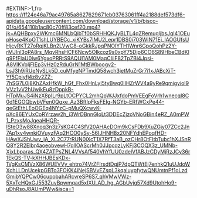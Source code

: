 #EXTINF:-1,fro
https://ff24e46a79ac49765a8627629671eb03763061ff4a2188def573df6-apidata.googleusercontent.com/download/storage/v1/b/bisco-01/o/654110b1ac80c70ff83cef20.mp4?jk=AQHBpxy2WKmc6MNLbQibTf0bSRHHQKJyBLTL4qZRemugljbsJqI41OEupHose4KpOT1shLUYBECc_xiKYBs7lMU2Lepr1DBS0i703WIN71Ej_IAOGUfsUHjcyRKT27oRqjKLBn2LVwC8-oGkkRJpqPNOlYTH1Wnr6GpoQohPz2Y-rMJInl3oPA8rs_MqvRhsHCF6Ncw5OIkcoz9s0xpY75Djp6CO6S89HbeCBdKlg9FfFIaU0lw6YgxoPRRtS9AQUl1AM0MaqCIiiF82TpZBi4Jpsi-A8VIKVoljFIEp3vHz0zRduGrN1MtBWboogv2-LsJ3h9iRUeNySLk5D_cuMfyeNPTmdQ58wch3jetMuZrGr7i1xJABcXiT-Yf5Cpiyfj4z8v2ZZ-7hSG7L0j8KhZAxHfkW_hGf_Fhx0HnLyI5tyBwq0lIHZrWV4a9yRe9qmigyioI9VVz1vV2hUwikEu8zDppkB-HTpMuJS4iNzX8pILr9pLtOCPYCL2mhQpWJJxfdoPmVEEgFoVrh1wnecqI8C0d1EGOQbwbVFen0Qgxe_Az3BftIpFksFEIg-NGYb-ERfWCxPe44-qeGtEthLEoOGEq4NYzC-pMuQXcwvK-pXc86EYUxCoRYrzaw2h_i3WrDBnnGloLt3DDEcZjzoVNoGBin4eRZ_A0mPW1_PzxsMoJqeaHHQR-ISteO3w88Xnoq3n3z7sKG4C4SfV20AHAcDOm9kCsFDb9XuZGjy07ZCc2Jn7Ap1xv4wnkiOVuyzFAq2HCO0ySy-56IJHNH8x20NFYdhEPoqfHD-HAwXJShUwv_jA_XL2C77rRUN0iXcT1X7RfT3aB_ozCHr8OtFltbTubc1hXJSnRQ8Y2R2EIbr4aoeobvewH7qllOAScrMh0JJpcqzLyKFj3COQX3z_UMNb-XjxLbparas_QX4ZATPsZNL4VVsAf540VhYfUU0zdelVfABJzCDyMjRzJCy36r1EkQS-TV-kXHHJBEsKDx-1VgKsCMVzX86WUEVVy_ehtro74VrZFIrsdtDqjP7dpQTWtEj7enhkQ1uUJdoWXchLLDnUcekpGBTo3FOKK4iNejSBVvEZspL3kqaluypfytwQNUmtnPf1oLzdGmibYQPCw06cupobahARcvreSP6S7_qhVMwVWz-5XxTcHQxGJ553ZuvBpwmqad5xIXU_AD_hg_AGbUvjg57Xd9UtohHo9-uDhRsoJ8AUmPWw&isca=1
